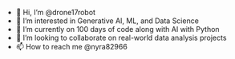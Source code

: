 - 👋 Hi, I’m @drone17robot
- 👀 I’m interested in Generative AI, ML, and Data Science 
- 🌱 I’m currently on 100 days of code along with AI with Python
- 💞️ I’m looking to collaborate on real-world data analysis projects
- 📫 How to reach me @nyra82966

<!---
drone17robot/drone17robot is a ✨ special ✨ repository because its `README.md` (this file) appears on your GitHub profile.
You can click the Preview link to take a look at your changes.
--->
